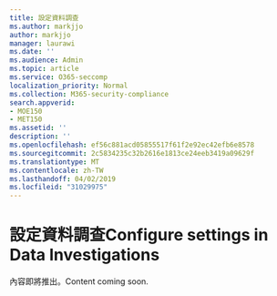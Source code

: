 ```yaml
---
title: 設定資料調查
ms.author: markjjo
author: markjjo
manager: laurawi
ms.date: ''
ms.audience: Admin
ms.topic: article
ms.service: O365-seccomp
localization_priority: Normal
ms.collection: M365-security-compliance
search.appverid:
- MOE150
- MET150
ms.assetid: ''
description: ''
ms.openlocfilehash: ef56c881acd05855517f61f2e92ec42efb6e8578
ms.sourcegitcommit: 2c5834235c32b2616e1813ce24eeb3419a09629f
ms.translationtype: MT
ms.contentlocale: zh-TW
ms.lasthandoff: 04/02/2019
ms.locfileid: "31029975"
---
```

# <a name="configure-settings-in-data-investigations"></a><span data-ttu-id="e5101-102">設定資料調查</span><span class="sxs-lookup"><span data-stu-id="e5101-102">Configure settings in Data Investigations</span></span>

<span data-ttu-id="e5101-103">內容即將推出。</span><span class="sxs-lookup"><span data-stu-id="e5101-103">Content coming soon.</span></span>